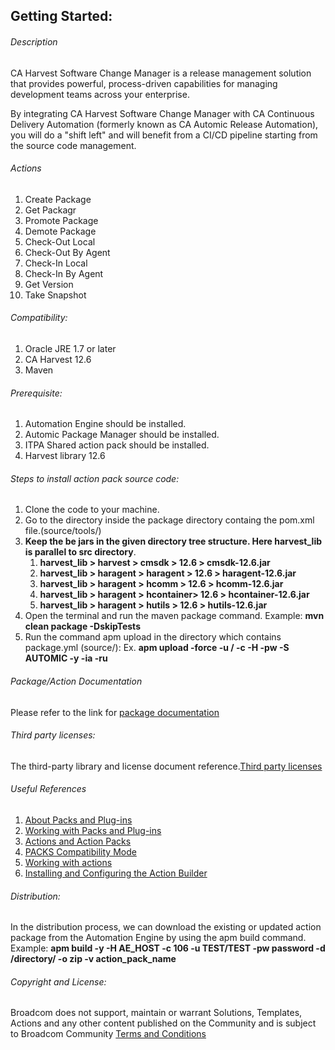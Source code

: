 ## Getting Started:


###### Description

CA Harvest Software Change Manager is a release management solution that provides powerful, process-driven capabilities for managing development teams across your enterprise.

By integrating CA Harvest Software Change Manager with CA Continuous Delivery Automation (formerly known as CA Automic Release Automation), you will do a "shift left" and will benefit from a CI/CD pipeline starting from the source code management. 
		
###### Actions

1. Create Package
2. Get Packagr
3. Promote Package
4. Demote Package
5. Check-Out Local
6. Check-Out By Agent
7. Check-In Local
8. Check-In By Agent
9. Get Version
10. Take Snapshot

		
###### Compatibility:

1. Oracle JRE 1.7 or later
2. CA Harvest 12.6
4. Maven

###### Prerequisite:

1. Automation Engine should be installed.
2. Automic Package Manager should be installed.
3. ITPA Shared action pack should be installed.
4. Harvest library 12.6

###### Steps to install action pack source code:

1. Clone the code to your machine.
2. Go to the directory inside the package directory containg the pom.xml file.(source/tools/)
3. **Keep the be jars in the given directory tree structure. Here harvest_lib is parallel to src directory**.
	1. **harvest_lib > harvest > cmsdk > 12.6 > cmsdk-12.6.jar**
	2. **harvest_lib > haragent > haragent > 12.6 > haragent-12.6.jar**
	3. **harvest_lib > haragent > hcomm > 12.6 > hcomm-12.6.jar**
	4. **harvest_lib > haragent > hcontainer> 12.6 > hcontainer-12.6.jar**
	5. **harvest_lib > haragent > hutils > 12.6 > hutils-12.6.jar**
3. Open the terminal and run the maven package command. Example: **mvn clean package -DskipTests**
4. Run the command apm upload in the directory which contains package.yml (source/):
   Ex. **apm upload -force -u <Name>/<Department> -c <Client-id> -H <Host> -pw <Password> -S AUTOMIC -y -ia -ru**


###### Package/Action Documentation

Please refer to the link for [package documentation](source/ae/DOCUMENTATION/PCK.AUTOMIC_DOCKER.PUB.DOC.xml)

###### Third party licenses:

The third-party library and license document reference.[Third party licenses](source/ae/DOCUMENTATION/PCK.AUTOMIC_DOCKER.PUB.LICENSES.xml)

###### Useful References

1. [About Packs and Plug-ins](https://docs.automic.com/documentation/webhelp/english/AA/12.3/DOCU/12.3/Automic%20Automation%20Guides/help.htm#PluginManager/PM_AboutPacksandPlugins.htm?Highlight=Action%20packs)
2. [Working with Packs and Plug-ins](https://docs.automic.com/documentation/webhelp/english/AA/12.3/DOCU/12.3/Automic%20Automation%20Guides/help.htm#PluginManager/PM_WorkingWith.htm#link10)
3. [Actions and Action Packs](https://docs.automic.com/documentation/webhelp/english/AA/12.3/DOCU/12.3/Automic%20Automation%20Guides/help.htm#_Common/ReleaseHighlights/RH_Plugin_PackageManager.htm?Highlight=Action%20packs)
4. [PACKS Compatibility Mode](https://docs.automic.com/documentation/webhelp/english/AA/12.3/DOCU/12.3/Automic%20Automation%20Guides/help.htm#AWA/Variables/UC_CLIENT_SETTINGS/UC_CLIENT_PACKS_COMPATIBILITY_MODE.htm?Highlight=Action%20packs)
5. [Working with actions](https://docs.automic.com/documentation/webhelp/english/AA/12.3/DOCU/12.3/Automic%20Automation%20Guides/help.htm#ActionBuilder/AB_WorkingWith.htm#link4)
6. [Installing and Configuring the Action Builder](https://docs.automic.com/documentation/webhelp/english/AA/12.3/DOCU/12.3/Automic%20Automation%20Guides/help.htm#ActionBuilder/install_configure_plugins_AB.htm?Highlight=Action%20packs)

###### Distribution: 

In the distribution process, we can download the existing or updated action package from the Automation Engine by using the apm build command.
Example: **apm build -y -H AE_HOST -c 106 -u TEST/TEST -pw password -d /directory/ -o zip -v action_pack_name**
			
			
###### Copyright and License: 

Broadcom does not support, maintain or warrant Solutions, Templates, Actions and any other content published on the Community and is subject to Broadcom Community [Terms and Conditions](https://community.broadcom.com/termsandconditions)